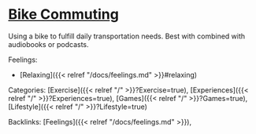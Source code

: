 # [Bike Commuting](https://kovasap.github.io/docs/lifestyle-optimizations/bike-commuting/)

Using a bike to fulfill daily transportation needs. Best with combined with audiobooks or podcasts.

Feelings: 

  - [Relaxing]({{< relref "/docs/feelings.md" >}}#relaxing)

Categories: [Exercise]({{< relref "/" >}}?Exercise=true),
[Experiences]({{< relref "/" >}}?Experiences=true),
[Games]({{< relref "/" >}}?Games=true),
[Lifestyle]({{< relref "/" >}}?Lifestyle=true)

Backlinks: [Feelings]({{< relref "/docs/feelings.md" >}}), 
